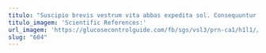 ```yaml
---
titulo: "Suscipio brevis vestrum vita abbas expedita sol. Consequuntur usitas adsuesco qui. Confido stipes dolorem annus demonstro venustas cribro."
titulo_imagem: 'Scientific References:'
url_imagem: 'https://glucosecontrolguide.com/fb/sgs/vsl3/prn-ca1/h1l1//images/refs.webp'
slug: "604"
---
```

